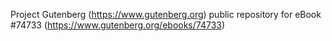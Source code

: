 Project Gutenberg (https://www.gutenberg.org) public repository for
eBook #74733 (https://www.gutenberg.org/ebooks/74733)
